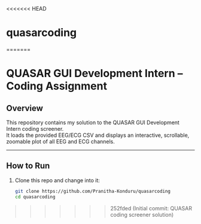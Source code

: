 <<<<<<< HEAD
# quasarcoding
=======
# QUASAR GUI Development Intern – Coding Assignment

## Overview
This repository contains my solution to the QUASAR GUI Development Intern coding screener.  
It loads the provided EEG/ECG CSV and displays an interactive, scrollable, zoomable plot of all EEG and ECG channels.

---

## How to Run
1. Clone this repo and change into it:
   ```bash
   git clone https://github.com/Pranitha-Konduru/quasarcoding
   cd quasarcoding
>>>>>>> 252fded (Initial commit: QUASAR coding screener solution)
